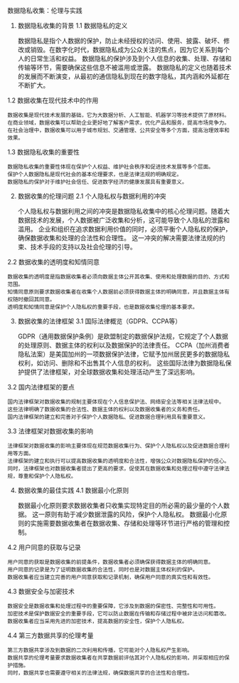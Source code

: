 数据隐私收集：伦理与实践
1. 数据隐私收集的背景
1.1 数据隐私的定义

    数据隐私是指个人数据的保护，防止未经授权的访问、使用、披露、破坏、修改或销毁。在数字化时代，数据隐私成为公众关注的焦点，因为它关系到每个人的日常生活和权益。
    数据隐私的保护涉及到个人信息的收集、处理、存储和传输等环节，需要确保这些信息不被滥用或泄露。
    数据隐私的定义也随着技术的发展而不断演变，从最初的通信隐私到现在的数字隐私，其内涵和外延都在不断扩大。

1.2 数据收集在现代技术中的作用

    数据收集是现代技术发展的基础，它为大数据分析、人工智能、机器学习等技术提供了原材料。
    在商业领域，数据收集可以帮助企业更好地了解客户需求，优化产品和服务，提高市场竞争力。
    在社会治理中，数据收集可以用于城市规划、交通管理、公共安全等多个方面，提高治理效率和效果。

1.3 数据隐私收集的重要性

    数据隐私收集的重要性体现在保护个人权益、维护社会秩序和促进技术发展等多个层面。
    保护个人数据隐私是现代社会的基本伦理要求，也是法律法规的明确规定。
    数据隐私的保护对于维护社会信任、促进数字经济的健康发展具有重要意义。

2. 数据收集的伦理问题
2.1 个人隐私权与数据利用的冲突

    个人隐私权与数据利用之间的冲突是数据隐私收集中的核心伦理问题。随着大数据技术的发展，个人数据被广泛收集和分析，这可能导致个人隐私的泄露和滥用。
    企业和组织在追求数据利用价值的同时，必须平衡个人隐私权的保护，确保数据收集和处理的合法性和合理性。
    这一冲突的解决需要法律法规的约束、技术手段的支持以及社会伦理的引导。

2.2 数据收集的透明度和知情同意

    数据收集的透明度是指数据收集者必须向数据主体公开其收集、使用和处理数据的目的、方式和范围。
    知情同意原则要求数据收集者在收集个人数据前必须获得数据主体的明确同意，并且数据主体有权随时撤回其同意。
    透明度和知情同意是保护个人隐私权的重要手段，也是数据收集伦理的基本要求。


3. 数据收集的法律框架
3.1 国际法律概览（GDPR、CCPA等）

    GDPR（通用数据保护条例）是欧盟制定的数据保护法规，它规定了个人数据的处理原则、数据主体的权利以及数据保护的法律责任。
    CCPA（加州消费者隐私法案）是美国加州的一项数据保护法律，它赋予加州居民更多的数据隐私权利，如访问、删除和不出售其个人信息的权利。
    这些国际法律为数据隐私保护提供了法律框架，对全球数据收集和处理活动产生了深远影响。

3.2 国内法律框架的要点

    国内法律框架对数据收集的规制主要体现在个人信息保护法、网络安全法等相关法律法规中。
    这些法律明确了数据收集的合法性、数据主体的权利以及数据收集者的义务和责任。
    国内法律框架的建立和完善对于保护个人数据隐私、促进数据合理利用具有重要意义。

3.3 法律框架对数据收集的影响

    法律框架对数据收集的影响主要体现在规范数据收集行为、保护个人隐私权以及促进数据合理利用等方面。
    法律框架的建立和执行可以提高数据收集的透明度和合法性，增强公众对数据隐私保护的信心。
    同时，法律框架也对数据收集者提出了更高的要求，促使其在数据收集和处理过程中遵守法律法规，尊重和保护个人隐私权。

4. 数据收集的最佳实践
4.1 数据最小化原则

    数据最小化原则要求数据收集者只收集实现特定目的所必需的最少量的个人数据。
    这一原则有助于减少数据泄露的风险，保护个人隐私权。
    数据最小化原则的实施需要数据收集者在数据收集、存储和处理等环节进行严格的管理和控制。

4.2 用户同意的获取与记录

    用户同意的获取是数据收集的前提条件，数据收集者必须确保获得数据主体的明确同意。
    用户同意的记录是为了证明数据收集的合法性，同时也是对数据主体权利的保护。
    数据收集者应当建立完善的用户同意获取和记录机制，确保用户同意的真实性和有效性。

4.3 数据安全与加密技术

    数据安全是数据收集和处理过程中的重要保障，它涉及到数据的保密性、完整性和可用性。
    加密技术是保护数据安全的重要手段，它可以防止数据在传输和存储过程中被非法访问和篡改。
    数据收集者应当采用先进的加密技术，提高数据的安全性，保护个人隐私权。

4.4 第三方数据共享的伦理考量

    第三方数据共享涉及到数据的二次利用和传播，它可能对个人隐私权产生影响。
    数据共享的伦理考量要求数据收集者在共享数据前评估其对个人隐私权的影响，并采取相应的保护措施。
    同时，数据共享也需要遵守相关的法律法规，确保数据共享的合法性和合理性。
